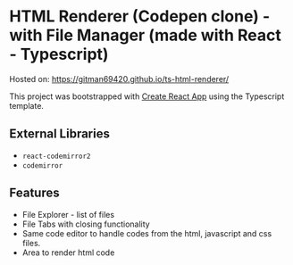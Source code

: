 # HTML Renderer (Codepen clone) - with File Manager (made with React - Typescript)

Hosted on: https://gitman69420.github.io/ts-html-renderer/

This project was bootstrapped with [Create React App](https://github.com/facebook/create-react-app) using the Typescript template.

## External Libraries

+ `react-codemirror2`
+ `codemirror`


## Features

+ File Explorer - list of files
+ File Tabs with closing functionality
+ Same code editor to handle codes from the html, javascript and css files. 
+ Area to render html code 
